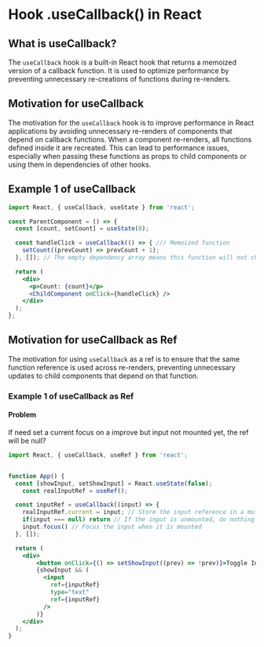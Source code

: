 # Hook .useCallback() in React

## What is useCallback?

The `useCallback` hook is a built-in React hook that returns a memoized version of a callback function. It is used to optimize performance by preventing unnecessary re-creations of functions during re-renders.

## Motivation for useCallback

The motivation for the `useCallback` hook is to improve performance in React applications by avoiding unnecessary re-renders of components that depend on callback functions. When a component re-renders, all functions defined inside it are recreated. This can lead to performance issues, especially when passing these functions as props to child components or using them in dependencies of other hooks.

## Example 1 of useCallback

```jsx
import React, { useCallback, useState } from 'react';

const ParentComponent = () => {
  const [count, setCount] = useState(0);

  const handleClick = useCallback(() => { /// Memoized function
    setCount((prevCount) => prevCount + 1);
  }, []); // The empty dependency array means this function will not change

  return (
    <div>
      <p>Count: {count}</p>
      <ChildComponent onClick={handleClick} />
    </div>
  );
};
```

## Motivation for useCallback as Ref

The motivation for using `useCallback` as a ref is to ensure that the same function reference is used across re-renders, preventing unnecessary updates to child components that depend on that function.

### Example 1 of useCallback as Ref

#### Problem

If need set a current focus on a improve but input not mounted yet, the ref will be null?

```jsx
import React, { useCallback, useRef } from 'react';


function App() {
  const [showInput, setShowInput] = React.useState(false);
    const realInputRef = useRef();

  const inputRef = useCallback((input) => {
    realInputRef.current = input; // Store the input reference in a mutable ref object
    if(input === null) return // If the input is unmounted, do nothing
    input.focus() // Focus the input when it is mounted
  }, []);

  return (
    <div>
        <button onClick={() => setShowInput((prev) => !prev)}>Toggle Input</button>
        {showInput && (
          <input
            ref={inputRef}
            type="text"
            ref={inputRef}
          />
        )}
    </div>
  );
}

```
